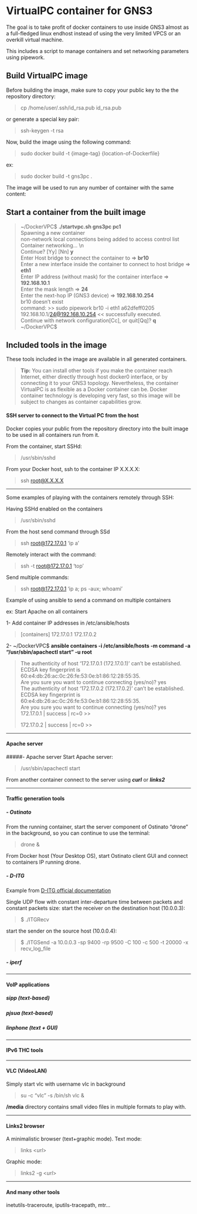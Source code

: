 VirtualPC container for GNS3
=======================

The goal is to take profit of docker containers to use inside GNS3 almost as a full-fledged linux endhost instead of
using the very limited VPCS or an overkill virtual machine.

This includes a script to manage containers and set networking parameters using pipework.



Build VirtualPC image
------------------------------
Before building the image, make sure to copy your public key to the the repository directory:

> cp /home/user/.ssh/id_rsa.pub id_rsa.pub

or generate a special key pair:

> ssh-keygen -t rsa


Now, build the image using the following command:

> sudo docker build -t   {image-tag}  {location-of-Dockerfile}

ex:

>sudo docker build -t gns3pc .

The image will be used to run any number of container with the same content:


Start a container from the built image
------------------------------
>~/DockerVPC$  **./startvpc.sh gns3pc pc1**  
>Spawning a new container  
>non-network local connections being added to access control list  
>Container networking... \n  
>Continue? [Yy] [Nn] **y**  
>Enter Host bridge to connect the container to => **br10**  
>Enter a new interface inside the container to connect to host bridge => **eth1**  
>Enter IP address (without mask) for the container interface => **192.168.10.1**  
>Enter the mask length => **24**  
>Enter the next-hop IP (GNS3 device) => **192.168.10.254**  
>br10 doesn’t exist  
>command: >> sudo pipework br10 -i eth1 a62dfeff0205 192.168.10.1/24@192.168.10.254 << successfully executed.  
>Continue with network configuration[Cc], or quit[Qq]?  **q**  
>~/DockerVPC$  




Included tools in the image
------------------------------
These tools included in the image are available in all generated containers.

> **Tip:** You can install other tools if you make the container reach Internet, either directly through host docker0 interface, or by connecting it to your GNS3 
topology.
> Nevertheless, the container VirtualPC is as flexible as a Docker container can be. 
Docker container technology is developing very fast, so this image will be subject to changes as container capabilities grow.



#### <i class="icon-folder-open"></i> SSH server to connect to the Virtual PC from the host
Docker copies your public from the repository directory into the built image to be used in all containers run from it.

From the container, start SSHd: 

> /usr/sbin/sshd

From your Docker host, ssh to the container IP X.X.X.X: 

> ssh root@X.X.X.X

------------------------------
Some examples of playing with the containers remotely through SSH:

Having SSHd enabled on the containers
> /usr/sbin/sshd

From the host send command through SSd
> ssh root@172.17.0.1 ‘ip a’

Remotely interact with the command:
> ssh -t root@172.17.0.1 ‘top’

Send multiple commands:
> ssh root@172.17.0.1 ‘ip a; ps -aux; whoami’

Example of using ansible to send a command on multiple containers

ex: Start Apache on all containers

1- Add container IP addresses in /etc/ansible/hosts

> [containers]
> 172.17.0.1
> 172.17.0.2

2- ~/DockerVPC$ **ansible containers -i /etc/ansible/hosts -m command -a “/usr/sbin/apachectl start” -u root**  
> The authenticity of host ‘172.17.0.1 (172.17.0.1)’ can’t be established.  
> ECDSA key fingerprint is 60:e4:db:26:ac:0c:26:fe:53:0e:b1:86:12:28:55:35.  
> Are you sure you want to continue connecting (yes/no)? yes  
> The authenticity of host ‘172.17.0.2 (172.17.0.2)’ can’t be established.  
> ECDSA key fingerprint is 60:e4:db:26:ac:0c:26:fe:53:0e:b1:86:12:28:55:35.  
> Are you sure you want to continue connecting (yes/no)? yes  
> 172.17.0.1 | success | rc=0 >>  
>   
>   
> 172.17.0.2 | success | rc=0 >>  


------------------------------
#### <i class="icon-folder-open"></i> Apache server
#####- Apache server 
Start Apache server:

> /usr/sbin/apachectl start

From another container connect to the server using ***curl*** or ***links2***

-------------
#### <i class="icon-folder-open"></i> Traffic generation tools
##### **- Ostinato**
From the running container, start the server component of Ostinato “drone” in the background, so you can 
continue to use the terminal: 
>drone &

From Docker host (Your Desktop OS), start Ostinato client GUI and connect to containers IP running drone.
##### - **D-ITG**
Example from [D-ITG official documentation](http://traffic.comics.unina.it/software/ITG/manual/index.html#SECTION00051000000000000000)

Single UDP flow with constant inter-departure time between packets and constant packets size:
start the receiver on the destination host (10.0.0.3):
>$ ./ITGRecv

start the sender on the source host (10.0.0.4):

>$ ./ITGSend -a 10.0.0.3 -sp 9400 -rp 9500 -C 100 -c 500 -t 20000 -x recv_log_file


##### - **iperf**

-------------
#### <i class="icon-folder-open"></i> VoIP applications
##### **sipp (text-based)**
##### **pjsua (text-based)**
##### **linphone (text + GUI)**

-------------
#### <i class="icon-folder-open"></i> IPv6 THC tools


-------------
#### <i class="icon-folder-open"></i> VLC (VideoLAN)
Simply start vlc with username vlc in background 

> su -c “vlc” -s /bin/sh vlc &

**/media** directory contains small video files in multiple formats to play with.

-------------
#### <i class="icon-folder-open"></i> Links2 browser
A minimalistic browser (text+graphic mode).
Text mode: 

> links <_url_>

Graphic mode: 

> links2 -g <_url_>

-------------
#### <i class=”icon-folder-open”></i> And many other tools
inetutils-traceroute, iputils-tracepath, mtr...
